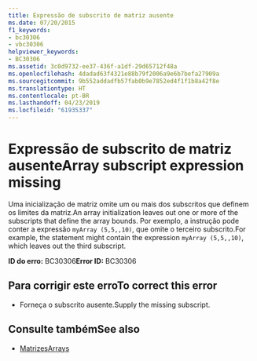 ```yaml
---
title: Expressão de subscrito de matriz ausente
ms.date: 07/20/2015
f1_keywords:
- bc30306
- vbc30306
helpviewer_keywords:
- BC30306
ms.assetid: 3c0d9732-ee37-436f-a1df-29d65712f48a
ms.openlocfilehash: 4dadad63f4321e88b79f2006a9e6b7befa27909a
ms.sourcegitcommit: 9b552addadfb57fab0b9e7852ed4f1f1b8a42f8e
ms.translationtype: HT
ms.contentlocale: pt-BR
ms.lasthandoff: 04/23/2019
ms.locfileid: "61935337"
---
```

# <a name="array-subscript-expression-missing"></a><span data-ttu-id="a7f8a-102">Expressão de subscrito de matriz ausente</span><span class="sxs-lookup"><span data-stu-id="a7f8a-102">Array subscript expression missing</span></span>
<span data-ttu-id="a7f8a-103">Uma inicialização de matriz omite um ou mais dos subscritos que definem os limites da matriz.</span><span class="sxs-lookup"><span data-stu-id="a7f8a-103">An array initialization leaves out one or more of the subscripts that define the array bounds.</span></span> <span data-ttu-id="a7f8a-104">Por exemplo, a instrução pode conter a expressão `myArray (5,5,,10)`, que omite o terceiro subscrito.</span><span class="sxs-lookup"><span data-stu-id="a7f8a-104">For example, the statement might contain the expression `myArray (5,5,,10)`, which leaves out the third subscript.</span></span>  
  
 <span data-ttu-id="a7f8a-105">**ID do erro:** BC30306</span><span class="sxs-lookup"><span data-stu-id="a7f8a-105">**Error ID:** BC30306</span></span>  
  
## <a name="to-correct-this-error"></a><span data-ttu-id="a7f8a-106">Para corrigir este erro</span><span class="sxs-lookup"><span data-stu-id="a7f8a-106">To correct this error</span></span>  
  
- <span data-ttu-id="a7f8a-107">Forneça o subscrito ausente.</span><span class="sxs-lookup"><span data-stu-id="a7f8a-107">Supply the missing subscript.</span></span>  
  
## <a name="see-also"></a><span data-ttu-id="a7f8a-108">Consulte também</span><span class="sxs-lookup"><span data-stu-id="a7f8a-108">See also</span></span>

- [<span data-ttu-id="a7f8a-109">Matrizes</span><span class="sxs-lookup"><span data-stu-id="a7f8a-109">Arrays</span></span>](../../../visual-basic/programming-guide/language-features/arrays/index.md)
